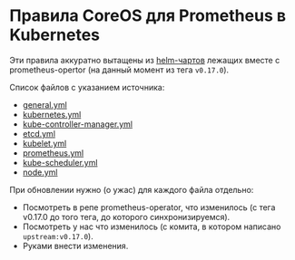Правила CoreOS для Prometheus в Kubernetes
==========================================

Эти правила аккуратно вытащены из [helm-чартов](https://github.com/coreos/prometheus-operator/tree/v0.17.0/helm) лежащих вместе с prometheus-opertor (на данный момент из тега `v0.17.0`).

Список файлов с указанием источника:
* [general.yml](https://github.com/coreos/prometheus-operator/blob/v0.17.0/helm/kube-prometheus/templates/general.rules.yaml)
* [kubernetes.yml](https://github.com/coreos/prometheus-operator/blob/v0.17.0/helm/exporter-kubernetes/templates/kubernetes.rules.yaml)
* [kube-controller-manager.yml](https://github.com/coreos/prometheus-operator/blob/v0.17.0/helm/exporter-kube-controller-manager/templates/kube-controller-manager.rules.yaml)
* [etcd.yml](https://github.com/coreos/prometheus-operator/blob/v0.17.0/helm/exporter-kube-etcd/templates/etcd3.rules.yaml)
* [kubelet.yml](https://github.com/coreos/prometheus-operator/blob/v0.17.0/helm/exporter-kubelets/templates/kubelet.rules.yaml)
* [prometheus.yml](https://github.com/coreos/prometheus-operator/blob/v0.17.0/helm/prometheus/templates/prometheus.rules.yaml)
* [kube-scheduler.yml](https://github.com/coreos/prometheus-operator/blob/v0.17.0/helm/exporter-kube-scheduler/templates/kube-scheduler.rules.yaml)
* [node.yml](https://github.com/coreos/prometheus-operator/blob/v0.17.0/helm/exporter-node/templates/node.rules.yaml)

При обновлении нужно (о ужас) для каждого файла отдельно:
* Посмотреть в репе prometheus-operator, что изменилось (с тега v0.17.0 до того тега, до которого синхронизируемся).
* Посмотреть у нас что изменилось (с комита, в котором написано `upstream:v0.17.0`).
* Руками внести изменения.
